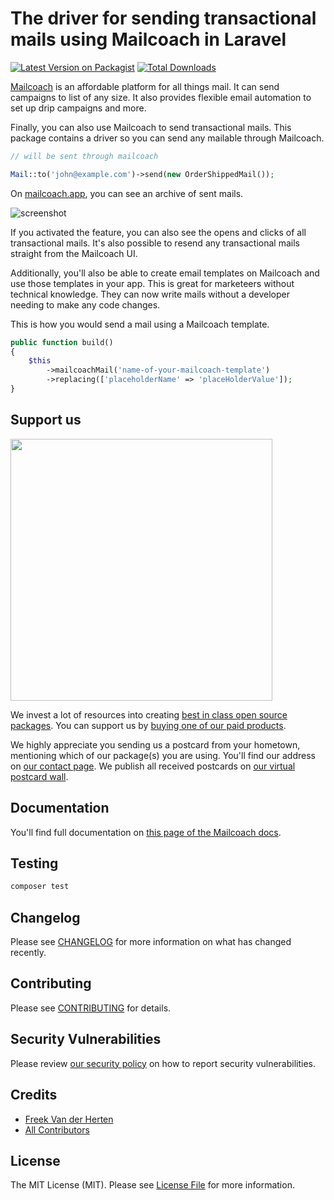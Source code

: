 # The driver for sending transactional mails using Mailcoach in Laravel

[![Latest Version on Packagist](https://img.shields.io/packagist/v/spatie/laravel-mailcoach-mailer.svg?style=flat-square)](https://packagist.org/packages/spatie/laravel-mailcoach-mailer)
[![Total Downloads](https://img.shields.io/packagist/dt/spatie/laravel-mailcoach-mailer.svg?style=flat-square)](https://packagist.org/packages/spatie/laravel-mailcoach-mailer)

[Mailcoach](https://mailcoach.app) is an affordable platform for all things mail. It can send campaigns to list of any size. It also provides flexible email automation to set up drip campaigns and more. 

Finally, you can also use Mailcoach to send transactional mails. This package contains a driver so you can send any mailable through Mailcoach. 

```php
// will be sent through mailcoach

Mail::to('john@example.com')->send(new OrderShippedMail());
```

On [mailcoach.app](https://mailcoach.app), you can see an archive of sent mails.

![screenshot](https://github.com/spatie/laravel-mailcoach-mailer/blob/main/docs/archive.jpg?raw=true)

If you activated the feature, you can also see the opens and clicks of all transactional mails. It's also possible to resend any transactional mails straight from the Mailcoach UI.

Additionally, you'll also be able to create email templates on Mailcoach and use those templates in your app. This is great for marketeers without technical knowledge. They can now write mails without a developer needing to make any code changes.

This is how you would send a mail using a Mailcoach template.

```php
public function build()
{
    $this
        ->mailcoachMail('name-of-your-mailcoach-template')
        ->replacing(['placeholderName' => 'placeHolderValue']);
}
```

## Support us

[<img src="https://github-ads.s3.eu-central-1.amazonaws.com/laravel-mailcoach-mailer.jpg?t=1" width="419px" />](https://spatie.be/github-ad-click/laravel-mailcoach-mailer)

We invest a lot of resources into creating [best in class open source packages](https://spatie.be/open-source). You can support us by [buying one of our paid products](https://spatie.be/open-source/support-us).

We highly appreciate you sending us a postcard from your hometown, mentioning which of our package(s) you are using. You'll find our address on [our contact page](https://spatie.be/about-us). We publish all received postcards on [our virtual postcard wall](https://spatie.be/open-source/postcards).

## Documentation

You'll find full documentation on [this page of the Mailcoach docs](https://mailcoach.app/resources/learn-mailcoach/features/transactional).

## Testing

```bash
composer test
```

## Changelog

Please see [CHANGELOG](CHANGELOG.md) for more information on what has changed recently.

## Contributing

Please see [CONTRIBUTING](CONTRIBUTING.md) for details.

## Security Vulnerabilities

Please review [our security policy](../../security/policy) on how to report security vulnerabilities.

## Credits

- [Freek Van der Herten](https://github.com/freekmurze)
- [All Contributors](../../contributors)

## License

The MIT License (MIT). Please see [License File](LICENSE.md) for more information.
